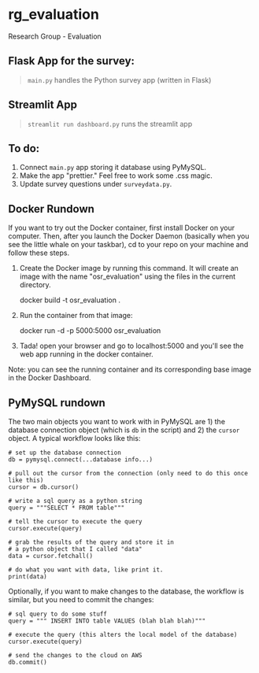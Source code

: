 # rg_evaluation
Research Group - Evaluation

## Flask App for the survey:

> `main.py` handles the Python survey app (written in Flask) 

## Streamlit App

> `streamlit run dashboard.py` runs the streamlit app

## To do:

1.  Connect `main.py` app storing it database using PyMySQL.
2.  Make the app "prettier." Feel free to work some .css magic.
3.  Update survey questions under `surveydata.py`.

## Docker Rundown

If you want to try out the Docker container, first install Docker on your computer. 
Then, after you launch the Docker Daemon (basically when you see the little whale on your taskbar),
cd to your repo on your machine and follow these steps.

1. Create the Docker image by running this command. It will create an image with the name "osr_evaluation" using the files in the current directory.

    docker build -t osr_evaluation .

2. Run the container from that image:

    docker run -d -p 5000:5000 osr_evaluation 

3. Tada! open your browser and go to localhost:5000 and you'll see the web app running in the docker container.

Note: you can see the running container and its corresponding base image in the Docker Dashboard.
    
## PyMySQL rundown

The two main objects you want to work with in PyMySQL are 1) the database connection object (which is `db` in the script) and 2) the `cursor` object. A typical workflow looks like this:

    # set up the database connection 
    db = pymysql.connect(...database info...)

    # pull out the cursor from the connection (only need to do this once like this)
    cursor = db.cursor()

    # write a sql query as a python string
    query = """SELECT * FROM table"""

    # tell the cursor to execute the query
    cursor.execute(query)

    # grab the results of the query and store it in
    # a python object that I called "data"
    data = cursor.fetchall()

    # do what you want with data, like print it.
    print(data)


Optionally, if you want to make changes to the database, the workflow is similar, but you need to commit the changes:

    # sql query to do some stuff
    query = """ INSERT INTO table VALUES (blah blah blah)"""

    # execute the query (this alters the local model of the database)
    cursor.execute(query)

    # send the changes to the cloud on AWS
    db.commit()